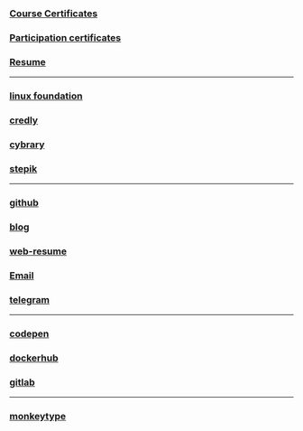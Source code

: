 ### [Course Certificates](https://github.com/Jahamars/sert/tree/main/course-certificates)  
### [Participation certificates](https://github.com/Jahamars/sert/tree/main/participation-certificates)
### [Resume](https://github.com/Jahamars/sert/tree/main/resume)  

---

### [linux foundation](https://openprofile.dev/profile/jahamars)
### [credly](https://www.credly.com/users/jahongir/)
### [cybrary](https://app.cybrary.it/profile/jahamarsi)
### [stepik](https://stepik.org/users/575177703/profile)

---

### [github](https://github.com/jahamars/)
### [blog](https://mars.mixa.site/projects)
### [web-resume](https://jahamars.github.io/)
### [Email](jahamarsi@gmail.com)
### [telegram](https://t.me/gruvboxx)

--- 

### [codepen](https://codepen.io/jahamarsi)
### [dockerhub](https://hub.docker.com/u/jahamars)
### [gitlab](https://gitlab.com/jahamarsi1)

---

### [monkeytype](https://monkeytype.com/profile/lvl999)

